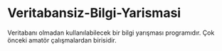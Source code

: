 # Veritabansiz-Bilgi-Yarismasi
 Veritabanı olmadan kullanılabilecek bir bilgi yarışması programıdır. Çok önceki amatör çalışmalardan birisidir.
